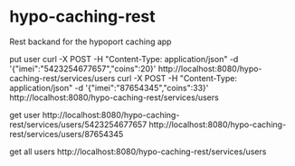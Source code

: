 hypo-caching-rest
=================

Rest backand for the hypoport caching app 

put user
curl -X POST -H "Content-Type: application/json" -d '{"imei":"5423254677657","coins":20}' http://localhost:8080/hypo-caching-rest/services/users
curl -X POST -H "Content-Type: application/json" -d '{"imei":"87654345","coins":33}' http://localhost:8080/hypo-caching-rest/services/users

get user
http://localhost:8080/hypo-caching-rest/services/users/5423254677657
http://localhost:8080/hypo-caching-rest/services/users/87654345

get all users
http://localhost:8080/hypo-caching-rest/services/users